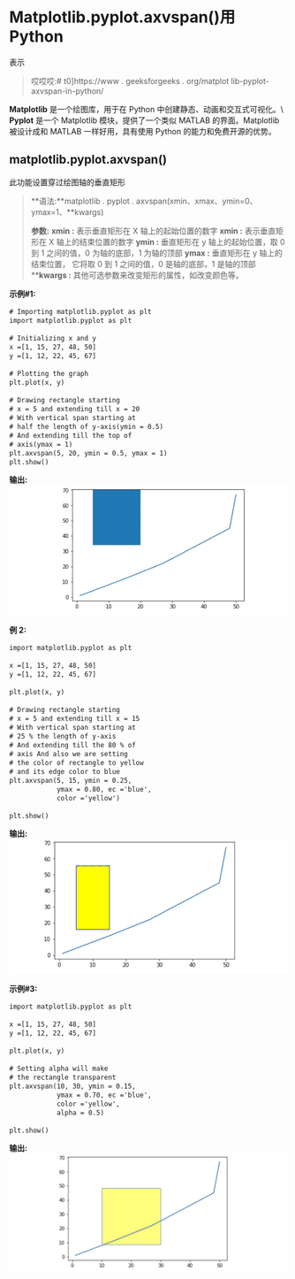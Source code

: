 # Matplotlib.pyplot.axvspan()用 Python

表示

> 哎哎哎:# t0]https://www . geeksforgeeks . org/matplot lib-pyplot-axvspan-in-python/

**Matplotlib** 是一个绘图库，用于在 Python 中创建静态、动画和交互式可视化。\ **Pyplot** 是一个 Matplotlib 模块，提供了一个类似 MATLAB 的界面。Matplotlib 被设计成和 MATLAB 一样好用，具有使用 Python 的能力和免费开源的优势。

## matplotlib.pyplot.axvspan()

此功能设置穿过绘图轴的垂直矩形

> **语法:**matplotlib . pyplot . axvspan(xmin、xmax、ymin=0、ymax=1、**kwargs)
> 
> **参数:**
> **xmin :** 表示垂直矩形在 X 轴上的起始位置的数字
> **xmin :** 表示垂直矩形在 X 轴上的结束位置的数字
> **ymin :** 垂直矩形在 y 轴上的起始位置，取 0 到 1 之间的值，0 为轴的底部，1 为轴的顶部
> **ymax :** 垂直矩形在 y 轴上的结束位置， 它将取 0 到 1 之间的值，0 是轴的底部，1 是轴的顶部
> ****kwargs :** 其他可选参数来改变矩形的属性，如改变颜色等。

**示例#1:**

```
# Importing matplotlib.pyplot as plt
import matplotlib.pyplot as plt

# Initializing x and y
x =[1, 15, 27, 48, 50]
y =[1, 12, 22, 45, 67]

# Plotting the graph
plt.plot(x, y)

# Drawing rectangle starting 
# x = 5 and extending till x = 20
# With vertical span starting at 
# half the length of y-axis(ymin = 0.5)
# And extending till the top of 
# axis(ymax = 1)
plt.axvspan(5, 20, ymin = 0.5, ymax = 1)
plt.show()
```

**输出:**
![matplotlib.pyplot.axvspan()](img/21b7ea9d11c716bca1e3f6000576d80c.png)

**例 2:**

```
import matplotlib.pyplot as plt

x =[1, 15, 27, 48, 50]
y =[1, 12, 22, 45, 67]

plt.plot(x, y)

# Drawing rectangle starting 
# x = 5 and extending till x = 15
# With vertical span starting at
# 25 % the length of y-axis
# And extending till the 80 % of
# axis And also we are setting 
# the color of rectangle to yellow 
# and its edge color to blue
plt.axvspan(5, 15, ymin = 0.25,
            ymax = 0.80, ec ='blue', 
            color ='yellow')

plt.show()
```

**输出:**
![matplotlib.pyplot.axvspan()](img/88c2e267f8dce504228672ff94fb57e8.png)

**示例#3:**

```
import matplotlib.pyplot as plt

x =[1, 15, 27, 48, 50]
y =[1, 12, 22, 45, 67]

plt.plot(x, y)

# Setting alpha will make 
# the rectangle transparent
plt.axvspan(10, 30, ymin = 0.15, 
            ymax = 0.70, ec ='blue',
            color ='yellow',
            alpha = 0.5)

plt.show()
```

**输出:**
![matplotlib.pyplot.axvspan()](img/dcbf1f4160d991e6e1c84db77b5a66b8.png)